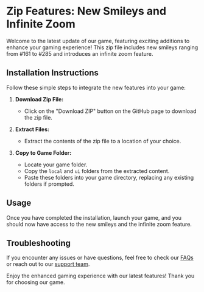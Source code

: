 # Zip Features: New Smileys and Infinite Zoom

Welcome to the latest update of our game, featuring exciting additions to enhance your gaming experience! This zip file includes new smileys ranging from #161 to #285 and introduces an infinite zoom feature.

## Installation Instructions

Follow these simple steps to integrate the new features into your game:

1. **Download Zip File:**
   - Click on the "Download ZIP" button on the GitHub page to download the zip file.

2. **Extract Files:**
   - Extract the contents of the zip file to a location of your choice.

3. **Copy to Game Folder:**
   - Locate your game folder.
   - Copy the `local` and `ui` folders from the extracted content.
   - Paste these folders into your game directory, replacing any existing folders if prompted.

## Usage

Once you have completed the installation, launch your game, and you should now have access to the new smileys and the infinite zoom feature.

## Troubleshooting

If you encounter any issues or have questions, feel free to check our [FAQs](#) or reach out to our [support team](#).

Enjoy the enhanced gaming experience with our latest features! Thank you for choosing our game.
